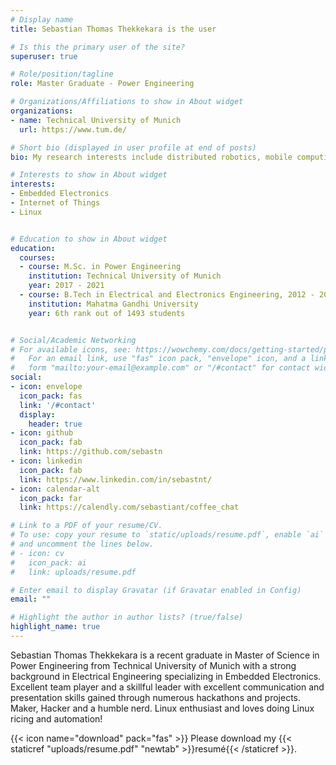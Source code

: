 ```yaml
---
# Display name
title: Sebastian Thomas Thekkekara is the user

# Is this the primary user of the site?
superuser: true

# Role/position/tagline
role: Master Graduate - Power Engineering

# Organizations/Affiliations to show in About widget
organizations:
- name: Technical University of Munich
  url: https://www.tum.de/

# Short bio (displayed in user profile at end of posts)
bio: My research interests include distributed robotics, mobile computing and programmable matter.

# Interests to show in About widget
interests:
- Embedded Electronics
- Internet of Things
- Linux


# Education to show in About widget
education:
  courses:
  - course: M.Sc. in Power Engineering
    institution: Technical University of Munich
    year: 2017 - 2021
  - course: B.Tech in Electrical and Electronics Engineering, 2012 - 2016
    institution: Mahatma Gandhi University 
    year: 6th rank out of 1493 students


# Social/Academic Networking
# For available icons, see: https://wowchemy.com/docs/getting-started/page-builder/#icons
#   For an email link, use "fas" icon pack, "envelope" icon, and a link in the
#   form "mailto:your-email@example.com" or "/#contact" for contact widget.
social:
- icon: envelope
  icon_pack: fas
  link: '/#contact'
  display:
    header: true
- icon: github
  icon_pack: fab
  link: https://github.com/sebastn
- icon: linkedin
  icon_pack: fab
  link: https://www.linkedin.com/in/sebastnt/
- icon: calendar-alt
  icon_pack: far
  link: https://calendly.com/sebastiant/coffee_chat

# Link to a PDF of your resume/CV.
# To use: copy your resume to `static/uploads/resume.pdf`, enable `ai` icons in `params.toml`, 
# and uncomment the lines below.
# - icon: cv
#   icon_pack: ai
#   link: uploads/resume.pdf

# Enter email to display Gravatar (if Gravatar enabled in Config)
email: ""

# Highlight the author in author lists? (true/false)
highlight_name: true
---
```


Sebastian Thomas Thekkekara is a recent graduate in Master of Science in Power Engineering from Technical University of Munich with a strong background in Electrical Engineering specializing in Embedded Electronics. Excellent team player and a skillful leader with excellent communication and presentation skills gained through numerous hackathons and projects. Maker, Hacker and a humble nerd. Linux enthusiast and loves doing Linux ricing and automation!

{{< icon name="download" pack="fas" >}} Please download my {{< staticref "uploads/resume.pdf" "newtab" >}}resumé{{< /staticref >}}.
